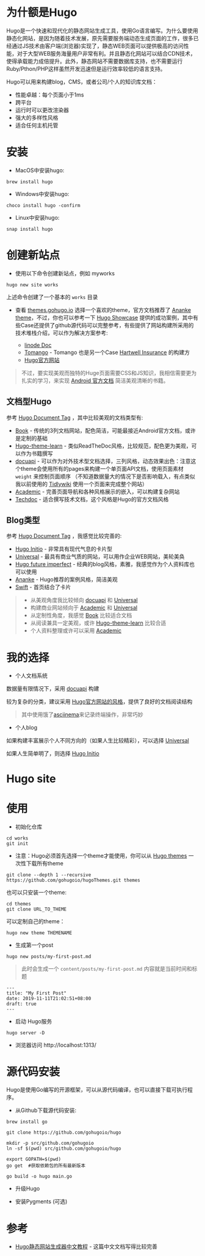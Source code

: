 # 为什额是Hugo

Hugo是一个快速和现代化的静态网站生成工具，使用Go语言编写。为什么要使用静态化网站，是因为随着技术发展，原先需要服务端动态生成页面的工作，很多已经通过JS技术由客户端(浏览器)实现了，静态WEB页面可以提供极高的访问性能，对于大型WEB服务海量用户非常有利。并且静态化网站可以结合CDN技术，使得承载能力成倍提升。此外，静态网站不需要数据库支持，也不需要运行Ruby/Pthon/PHP这样虽然开发迅速但是运行效率较低的语言支持。

Hugo可以用来构建blog，CMS，或者公司/个人的知识库文档：

- 性能卓越：每个页面小于1ms
- 跨平台
- 运行时可以更改渲染器
- 强大的多样性风格
- 适合任何主机托管

# 安装

- MacOS中安装hugo:

```
brew install hugo
```

- Windows中安装hugo:

```
choco install hugo -confirm
```

- Linux中安装hugo:

```
snap install hugo
```

# 创建新站点

- 使用以下命令创建新站点，例如 myworks

```
hugo new site works
```

上述命令创建了一个基本的 `works` 目录

- 查看 [themes.gohugo.io](https://themes.gohugo.io/) 选择一个喜欢的theme，官方文档推荐了 [Ananke theme](https://themes.gohugo.io/gohugo-theme-ananke/)，不过，你也可以参考一下 [Hugo Showcase](https://gohugo.io/showcase/) 提供的成功案例，其中有些Case还提供了github源代码可以完整参考，有些提供了网站构建所采用的技术堆栈介绍，可以作为解决方案参考:

  - [linode Doc](https://github.com/linode/docs)
  - [Tomango](https://github.com/trys/tomango-2018) - Tomango 也是另一个Case [Hartwell Insurance](https://gohugo.io/showcase/hartwell-insurance/) 的构建方
  - [Hugo官方网站](https://github.com/gohugoio/hugoDocs)

> 不过，要实现美观而独特的Huge页面需要CSS和JS知识，我相信需要更为扎实的学习，来实现 [Android 官方文档](https://developer.android.com/docs) 简洁美观清晰的书籍。

## 文档型Hugo

参考 [Hugo Document Tag](https://themes.gohugo.io/tags/documentation/) ，其中比较美观的文档类型有:

- [Book](https://themes.gohugo.io//theme/hugo-book/) - 传统的3列文档网站，配色简洁，可能最接近Android官方文档，或许是定制的基础
- [Hugo-theme-learn](https://themes.gohugo.io/theme/hugo-theme-learn/en) - 类似ReadTheDoc风格，比较规范，配色更为美观，可以作为书籍撰写
- [docuapi](https://themes.gohugo.io/theme/docuapi/#introduction) - 可以作为对外技术型文档选择，三列风格，动态效果出色：注意这个theme会使用所有的pages来构建一个单页面API文档，使用页面素材 `weight` 来控制页面顺序 （不知道数据量大的情况下是否影响载入，有点类似我以前使用的 [Tidlywiki](https://tiddlywiki.com/) 使用一个页面来完成整个网站）
- [Academic](https://themes.gohugo.io/theme/academic/) - 完善页面导航和各种风格展示的嵌入，可以构建复杂网站
- [Techdoc](https://themes.gohugo.io/hugo-theme-techdoc/) - 适合撰写技术文档，这个风格是Hugo的官方文档风格

## Blog类型

参考 [Hugo Document Tag](https://themes.gohugo.io/tags/documentation/) ，我感觉比较完善的:

- [Hugo Initio](https://themes.gohugo.io/theme/hugo-initio/) - 非常具有现代气息的卡片型
- [Universal](https://themes.gohugo.io/theme/hugo-universal-theme/) - 最具有商业气质的网站，可以用作企业WEB网站，美轮美奂
- [Hugo future imperfect](https://themes.gohugo.io/theme/future-imperfect/) - 经典的blog风格，素雅，我感觉作为个人资料库也可以使用
- [Ananke](https://themes.gohugo.io/theme/gohugo-theme-ananke/) - Hugo推荐的案例风格，简洁美观
- [Swift](https://themes.gohugo.io/hugo-swift-theme/) - 首页结合了卡片

> * 从美观角度我比较倾向 [docuapi](https://themes.gohugo.io/theme/docuapi/#introduction) 和 [Universal](https://themes.gohugo.io/theme/hugo-universal-theme/)
> * 构建商业网站倾向于 [Academic](https://themes.gohugo.io//theme/academic/) 和 [Universal](https://themes.gohugo.io/theme/hugo-universal-theme/)
> * 从定制性角度，我感觉 [Book](https://themes.gohugo.io//theme/hugo-book/) 比较适合文档
> * 从阅读兼具一定美观，或许 [Hugo-theme-learn](https://themes.gohugo.io/theme/hugo-theme-learn/en) 比较合适
> * 个人资料整理或许可以采用 [Academic](https://themes.gohugo.io//theme/academic/)

# 我的选择

- 个人文档系统

数据量有限情况下，采用 [docuapi](https://themes.gohugo.io/theme/docuapi/#introduction) 构建

较为复杂的分类，建议采用 [Hugo官方网站的风格](https://gohugo.io/showcase/template/)，提供了良好的文档阅读结构

> 其中使用饿了[asciinema](https://asciinema.org/)来记录终端操作，非常巧妙

- 个人blog

如果构建丰富展示个人不同方向的（如果人生比较精彩），可以选择 [Universal](https://themes.gohugo.io/theme/hugo-universal-theme/)

如果人生简单明了，则选择 [Hugo Initio](https://themes.gohugo.io/theme/hugo-initio/) 

# Hugo site

# 使用

- 初始化仓库

```
cd works
git init
```

- 注意：Hugo必须首先选择一个theme才能使用，你可以从 [Hugo themes](https://github.com/gohugoio/hugoThemes) 一次性下载所有theme

```
git clone --depth 1 --recursive https://github.com/gohugoio/hugoThemes.git themes
```

也可以只安装一个theme:

```
cd themes
git clone URL_TO_THEME
```

可以定制自己的theme：

```
hugo new theme THEMENAME
```

- 生成第一个post

```
hugo new posts/my-first-post.md
```

> 此时会生成一个 `content/posts/my-first-post.md` 内容就是当前时间和标题

```
---
title: "My First Post"
date: 2019-11-11T21:02:51+08:00
draft: true
---
```

- 启动 Hugo服务

```
hugo server -D
```

- 浏览器访问 http://localhost:1313/

# 源代码安装

Hugo是使用Go编写的开源框架，可以从源代码编译，也可以直接下载可执行程序。

- 从Github下载源代码安装:

```
brew install go

git clone https://github.com/gohugoio/hugo

mkdir -p src/github.com/gohugoio
ln -sf $(pwd) src/github.com/gohugoio/hugo

export GOPATH=$(pwd)
go get  #获取依赖包的所有最新版本

go build -o hugo main.go
```

- 升级Hugo

- 安装Pygments (可选)

# 参考

- [Hugo静态网站生成器中文教程](http://nanshu.wang/post/2015-01-31/) - 这篇中文文档写得比较完善
